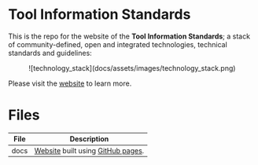 # Tool Information Standards

This is the repo for the website of the **Tool Information Standards**; a stack of community-defined, open and integrated technologies, technical standards and guidelines:

<p align="center">![technology_stack](docs/assets/images/technology_stack.png)</p>

Please visit the [website](https://bio-tools.github.io/Tool-Information-Standards/) to learn more.

# Files
File | Description
---- | -----------
docs | [Website](https://bio-tools.github.io/Tool-Information-Standards/) built using [GitHub pages](https://pages.github.com/).


